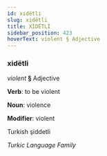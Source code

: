 ```yaml
---
id: xidëtli
slug: xidëtli
title: XİDËTLİ
sidebar_position: 423
hoverText: violent § Adjective
---
```


### xidëtli

*violent* **§** Adjective

**Verb**: to be violent

**Noun**: violence

**Modifier**: violent

Turkish şiddetli 

*Turkic Language Family*